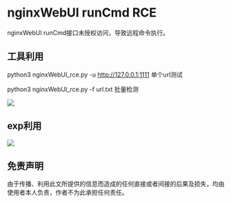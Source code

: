 # nginxWebUI runCmd RCE
nginxWebUI runCmd接口未授权访问，导致远程命令执行。

## 工具利用

python3 nginxWebUI_rce.py -u http://127.0.0.1:1111 单个url测试

python3 nginxWebUI_rce.py -f url.txt 批量检测

![](./poc.png)

## exp利用
![](./exp.png)

## 免责声明

由于传播、利用此文所提供的信息而造成的任何直接或者间接的后果及损失，均由使用者本人负责，作者不为此承担任何责任。
